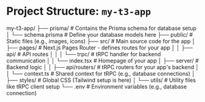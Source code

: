 # Project Structure: `my-t3-app`

my-t3-app/
├── prisma/                # Contains the Prisma schema for database setup
│   └── schema.prisma      # Define your database models here
├── public/                # Static files (e.g., images, icons)
├── src/                   # Main source code for the app
│   ├── pages/             # Next.js Pages Router - defines routes for your app
│   │   ├── api/           # API routes
│   │   │   └── trpc/      # tRPC handler for backend communication
│   │   └── index.tsx      # Homepage of your app
│   ├── server/            # Backend logic
│   │   ├── api/routers/   # tRPC routers for your app's backend
│   │   └── context.ts     # Shared context for tRPC (e.g., database connections)
│   ├── styles/            # Global CSS (Tailwind setup is here)
│   └── utils/             # Utility files like tRPC client setup
└── .env                   # Environment variables (e.g., database connection)


